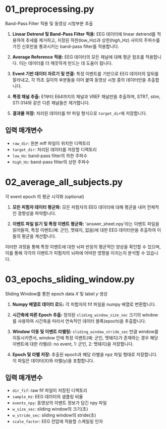 

# 01_preprocessing.py
Band-Pass Filter 적용 및 동영상 시청부분 추출

1. **Linear Detrend 및 Band-Pass Filter 적용:** 
   EEG 데이터에 linear detrend를 적용하여 추세를 제거하고, 지정된 하한(low_Hz)과 상한(high_Hz) 사이의 주파수를 가진 신호만을 통과시키는 band-pass filter를 적용합니다.

2. **Average Reference 적용:**
   EEG 데이터의 모든 채널에 대해 평균 참조를 적용합니다. 이는 데이터를 더 깨끗하게 만드는 데 도움이 됩니다.

3. **Event 기반 데이터 자르기 및 연결:**
   특정 이벤트를 기반으로 EEG 데이터의 앞뒤를 잘라내고, 각 15초 길이의 부분들을 이어 붙여 동영상 시청 중의 데이터만을 추출합니다.

4. **특정 채널 추출:**
   E1부터 E64까지의 채널과 VREF 채널만을 추출하며, STRT, stim, STI 014와 같은 다른 채널들은 제거합니다.

5. **결과물 저장:**
   처리된 데이터를 fif 파일 형식으로 `target_dir`에 저장합니다.

## 입력 매개변수
- `raw_dir`: 원본 mff 파일이 위치한 디렉토리
- `target_dir`: 처리된 데이터를 저장할 디렉토리
- `low_Hz`: band-pass filter의 하한 주파수
- `high_Hz`: band-pass filter의 상한 주파수


# 02_average_all_subjects.py
각 event epoch 의 평균 시각화 (optional)

1. **모든 피험자 데이터 평균화:**
   모든 피험자의 EEG 데이터에 대해 평균을 내어 전체적인 경향성을 파악합니다.

2. **이벤트 파일 읽기 및 특정 이벤트 평균화:**
   'answer_sheet.npy'라는 이벤트 파일을 읽어들여, 특정 이벤트(예: 군인, 멧돼지, 없음)에 대한 EEG 데이터만을 추출하여 이들의 평균을 계산합니다.

이러한 과정을 통해 특정 이벤트에 대한 뇌파 반응의 평균적인 양상을 확인할 수 있으며, 이를 통해 각각의 이벤트가 피험자의 뇌파에 어떠한 영향을 미치는지 분석할 수 있습니다.

# 03_epochs_sliding_window.py
Sliding Window를 통한 epoch data $X$ 및 label $y$ 생성

1. **Numpy 배열로 데이터 로드:**
   각 피험자의 fif 파일을 numpy 배열로 변환합니다.

2. **시간축에 따른 Epoch 추출:**
   정의된 `sliding_window_size_sec` 크기의 window를 사용하여 시간축을 따라서 연속적인 데이터 블록(epoch)을 추출합니다.

3. **Window 이동 및 이벤트 라벨링:**
   `sliding_window_stride_sec` 만큼 window를 이동시키면서, window 안에 특정 이벤트(예: 군인, 멧돼지)가 존재하는 경우 해당 이벤트에 대한 라벨(0: no event, 1: 군인, 2: 멧돼지)을 저장합니다.

4. **Epoch 및 라벨 저장:**
   추출된 epoch과 해당 라벨을 npz 파일 형태로 저장합니다. 이 파일은 데이터(X)와 라벨(y)을 포함합니다.

## 입력 매개변수
- `dir_fif`: raw fif 파일이 저장된 디렉토리
- `sample_Hz`: EEG 데이터의 샘플링 비율
- `events_npy`: 동영상의 이벤트 정보가 담긴 npy 파일
- `w_size_sec`: sliding window의 크기(초)
- `w_stride_sec`: sliding window의 stride(초)
- `scale_factor`: EEG 전압에 적용할 스케일링 인자